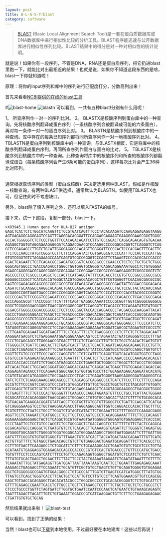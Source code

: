 ```yaml
---
layout: post
title: B-L-A-S-T!blast
category: software
---
```

> [BLAST](https://en.wikipedia.org/wiki/BLAST) (Basic Local Alignment Search Tool)是一套在蛋白质数据库或DNA数据库中进行相似性比较的分析工具。BLAST程序能迅速与公开数据库进行相似性序列比较。BLAST结果中的得分是对一种对相似性的统计说明。


就是说！如果你有一段序列，不管是DNA，RNA还是蛋白质序列，把它扔进blast里跑一下，就能比对出最相近的结果！也就是说，如果你不知道这段东西的是啥，blast一下你就知道啦！

原理：将你的input序列和库中的序列进行匹配度打分，分数高列出来！


首先来看看[NCBI提供的在线的blast工具](https://blast.ncbi.nlm.nih.gov/Blast.cgi)

#![blast-home](https://github.com/pzweuj/pzweuj.github.io/raw/master/downloads/images/ncbi-blast-home.png)
![blastn](https://github.com/pzweuj/pzweuj.github.io/raw/master/downloads/images/blastn.png)
可以看到，一共有五种blast!分别有什么用呢！

1。 所查序列作一对一的序列比对。
2。 BLASTX是核酸序列到蛋白库中的一种查询。先将核酸序列翻译成蛋白序列（一条核酸序列会被翻译成可能的六条蛋白），再对每一条作一对一的蛋白序列比对。
3。 BLASTN是核酸序列到核酸库中的一种查询。库中存在的每条已知序列都将同所查序列作一对一地核酸序列比对。
4。 TBLASTN是蛋白序列到核酸库中的一种查询。与BLASTX相反，它是将库中的核酸序列翻译成蛋白序列，再同所查序列作蛋白与蛋白的比对。
5。 TBLASTX是核酸序列到核酸库中的一种查询。此种查询将库中的核酸序列和所查的核酸序列都翻译成蛋白（每条核酸序列会产生6条可能的蛋白序列），这样每次比对会产生36种比对阵列。

</br>
通常根据查询序列的类型（蛋白或核酸）来决定选用何种BLAST。假如是作核酸－核酸查询，有两种BLAST供选择，通常默认为BLASTN。如要用TBLASTX也可，但记住此时不考虑缺口。

另外，blast除了填入序列之外，还可以填入FASTA的编号。

接下来，试一下这段，复制一部分，blast一下。
```
>X03945.1 Human gene for HLA-B27 antigen
GAGCTCACTCTCTGGCATCAAGTTCTCCGTGATCAGTTTCCCTACACAAGATCCAAGAGGAGAGGTAAGG
AGTGAGAGGCAGGGAGTCCAGTTCAGGGACAGGGATTCCAGGAGGAGAAGTGAAGGGGAAGCGGGTGGGC
GCCACTGGGGGTCTCTCCCTGGTTTCCACAGACAGATCCTTGTGCCGGACTCAGGCAGACAGTGTGACAA
AGAGGCTGGTGTAGGAGAAGAGGGATCAGGACGAACGTCCAAGGCCCCGGGCGCGGTCTCAGGGTCTCAG
GCTCCGAGAGCCTTGTCTGCATTGGGGAGGCGCACAGTTGGGGATTCCCCACTCCCACGAGTTTCACTTC
TTCTCCCAACCTATGTCGGGTCCTTCTTCCAGGATACTCGTGACGCGTCCCCATTTCCCACTCCCATTGG
GTGTCGGGTGTCTAGAGAAGCCAATCAGTGTCGCCGGGGTCCCAGTTCTAAAGTCCCCACGCACCCACCC
GGACTCAGAATCTCCTCAGACGCCGAGATGCGGGTCACGGCGCCCCGAACCCTCCTCCTGCTGCTCTGGG
GGGCAGTGGCCCTGACCGAGACCTGGGCTGGTGAGTGCGGGGTCAGGCAGGGAAATGGCCTCTGTGGGGA
GGAGCCAGGGGACGCAGGCGGGGGCGCAGGACCCGGGGAGCCGCGCCGGGAGGAGGGTCGGGCGGGTCTC
AGCCCCTCCTCGCCCCCAGGCTCCCACTCCATGAGGTATTTCCACACCTCCGTGTCCCGGCCCGGCCGCG
GGGAGCCCCGCTTCATCACCGTGGGCTACGTGGACGACACGCTGTTCGTGAGGTTCGACAGCGACGCCGC
GAGTCCGAGAGAGGAGCCGCGGGCGCCGTGGATAGAGCAGGAGGGGCCGGAGTATTGGGACCGGGAGACA
CAGATCTGCAAGGCCAAGGCACAGACTGACCGAGAGGACCTGCGGACCCTGCTCCGCTACTACAACCAGA
GCGAGGCCGGTGAGTGACCCCGGCCCGGGCGCAGGTCACGACTCCCCATCCCCCACGTACGGCCCGGGTC
GCCCCGAGTCTCCGGGTCCGAGATCCGCCCCCGAGGCCGCGGGACCCGCCCAGACCCTCGACCGGCGAGA
GCCCAGGCGCGTTTACCCGGTTTCATTTTCAGTTGAGGCCAAAATCCCCGCGGTTGGTCGGGGCGGGGCG
GGGCTCGGGGGGACGGGGCTGACCGCGGGGGCGGGTCCAGGGTCTCACACCCTCCAGAATATGTATGGCT
GCGACGTGGGGCCGGACGGGCGCCTCCTCCGCGGGTACCACCAGGACGCCTACGACGGCAAGGATTACAT
CGCCCTGAACGAGGACCTGAGCTCCTGGACCGCCGCGGACACGGCGGCTCAGATCACCCAGCGCAAGTGG
GAGGCGGCCCGTGTGGCGGAGCAGCTGAGAGCCTACCTGGAGGGCGAGTGCGTGGAGTGGCTCCGCAGAT
ACCTGGAGAACGGGAAGGAGACGCTGCAGCGCGCGGGTACCAGGGGCAGTGGGGAGCCTTCCCCATCTCC
TATAGGTCGCCGGGGATGGCCTCCCACGAGAAGAGGAGGAAAATGGGATCAGCGCTAGAATGTCGCCCTC
CCTTGAATGGAGAATGGCATGAGTTTTCCTGAGTTTCCTCTGAGGGCCCCCTCTTCTCTCTAGGACAATT
AAGGGATGACGTCTCTGAGGAAATGGAGGGGAAGACAGTCCCTAGAATACTGATCAGGGGTCCCCTTTGA
CCCCTGCAGCAGCCTTGGGAACCGTGACTTTTCCTCTCAGGCCTTGTTCTCTGCCTCACACTCAGTGTGT
TTGGGGCTCTGATTCCAGCACTTCTGAGTCACTTTACCTCCACTCAGATCAGGAGCAGAAGTCCCTGTTC
CCCGCTCAGAGACTCGAACTTTCCAATGAATAGGAGATTATCCCAGGTGCCTGCGTCCAGGCTGGTGTCT
GGGTTCTGTGCCCCTTCCCCACCCCAGGTGTCCTGTCCATTCTCAGGCTGGTCACATGGGTGGTCCTAGG
GTGTCCCATGAGAGATGCAAAGCGCCTGAATTTTCTGACTCTTCCCATCAGACCCCCCAAAGACACACGT
GACCCACCACCCCATCTCTGACCATGAGGCCACCCTGAGGTGCTGGGCCCTGGGCTTCTACCCTGCGGAG
ATCACACTGACCTGGCAGCGGGATGGCGAGGACCAAACTCAGGACACTGAGCTTGTGGAGACCAGACCAG
CAGGAGATAGAACCTTCCAGAAGTGGGCAGCTGTGGTGGTGCCTTCTGGAGAAGAGCAGAGATACACATG
CCATGTACAGCATGAGGGGCTGCCGAAGCCCCTCACCCTGAGATGGGGTAAGGAGGGGGATGAGGGGTCA
TATCTCTTCTCAGGGAAAGCAGGAGCCCTTCAGCAGGTCAGGGCCCCTCATCTTCCCTTCCTTTCCCAGA
GCCGTCTTCCCAGTCCACCGTCCCCATCGTGGGCATTGTTGCTGGCCTGGCTGTCCTAGCAGTTGTGGTC
ATCGGAGCTGTGGTCGCTGCTGTGATGTGTAGGAGGAAGAGCTCAGGTAGGGAAGGGGTGAGGGGTGGGG
TCTGAGTTTTCTTGTCCCACTGGGGGTTTCAAGCCCCAGGTAGAAGTGTTCCCTGCCTCATTACTGGGAA
GCAGCATCCACACAGGGGCTAACGCAGCCTGGGACCCTGTGTGCCAGCACTTACTCTTTTGTGCAGCACA
TGTGACAATGAAGGACGGATGTATCACCTTGGTGGTTGTGGTGTTGGGGTCCTGATTCCAGCATTCATGA
GTCAGGGGAAGGTCCCTGCTAAGGACAGACCTTAGGAGGGCAGTTGGTCCAGGACCCACACTTGCTTTCC
TCGTGTTTCCTGATCCTGCCTTGGGTCTGTAGTCATACTTCTGGAAATTCCTTTTGGGTCCAAGACGAGG
AGGTTCCTCTAAGATCTCATGGCCCTGCTTCCTCCCAGTCCCCTCACAGGGAAATTTTCTTCCCACAGGT
GGAAAAGGAGGGAGCTACTCTCAGGCTGCGTGTAAGTGATGGGGGTGGGAGTGTGGAGGAGCTCACCCAC
CCCCTAATTCCTCCTGTCCCACGTCTCCTGCGGGCTCTGACCAGGTCCTGTTTTTGTTCTACTCCAGGCA
GCGACAGTGCCCAGGGCTCTGATGTGTCTCTCACAGCTTGAAAAGGTGAGATTCTTGGGGTCTAGAGTGG
GTGGGGTGGCAGGTCTGGGGGTGGGTGGGGCAGTGGGGAAAGGCCTGGGTAATGGAGATTCTTTGATTGG
GATGTTTCGCGTGTGTGGTGGGCTGTTTAGACTGTCATCACTTACCATGACTAACCAGAATTTGTTCATG
ACTGTTGTTTTCTGTAGCCTGAGACAGCTGTCTTGTGAGGGACTGAGATGCAGGATTTCTTCACGCCTCC
CCTTTGTGACTTCAAGAGCCTCTGGCATCTCTTTCTGCAAAGGCACCTGAATGTGTCTGCGTCCCTGTTA
GCATAATGTGAGGAGGTGGAGAGACCAGCCCACCCCCGTGTCCACTGTGACCCCTGTTCCCATGCTGACC
TGTGTTTCCTCCCCAGTCATCTTTCCTGTTCCAGAGAGGTGGGGCTGGATGTCTCCATCTCTGTCTCAAC
TTTATGTGCACTGAGCTGCAACTTCTTACTTCCCTACTGAAAATAAGAATCTGAATATAAATTTGTTTTC
TCAAATATTTGCTATGAGAGGTTGATGGATTAATTAAATAAGTCAATTCCTGGAATTTGAGAGAGCAAAT
AAAGACCTGAGAACCTTCCAGAATCTGCATGTTCGCTGTGCTGAGTCTGTTGCAGGTGGGGTGTGGAGAA
GGCTGTGGGGGGCCGAGTGTGGACGGGCCTGTGCCCATTTGGTGTTGAGTCCATCATGGGCTTTATGTGG
TTAGTCCTCAGCTGGGTCACCTTCACTGCTCCATTGTCCTTGTCCCTTCAGTGGAAACGTTGTCCAGCGG
GAGCTGTGACCACAGAGGCTCACACATACGCCCTGGGCGGCCCCTGCACACGGGGGTCTCTGTGCATTCT
GTTTTCAGAGCCGAATTCACCTCTTGCCCTGCTTCTAGAGCTCCTTTTCTGCTCTGCTCTCCTGCCCTCT
CTCCCTGCCCTGGTTCTAGTGATCTTGGTGCTGAATCCAATCCCAACTCATGAATCTGTAAAGCAGAGTC
TAATTTAGACTTACATTTGTCTGTGAAATTGGACCCGTCATCAAGGACTGTTCTTTCCTGAAGAGAGAAC
CTGATTGTGTGCTGCAG
```

然后结果就出来啦！
![blast-test](https://github.com/pzweuj/pzweuj.github.io/raw/master/downloads/images/blast-test.png)


可以看到，找到了正确的结果！

当然！blast也可以[下载](ftp://ftp.ncbi.nlm.nih.gov/blast/executables/blast+/LATEST/)到本地使用。不过最好要在本地建库！这些以后再说！

[^_^]:日常表白我璟

